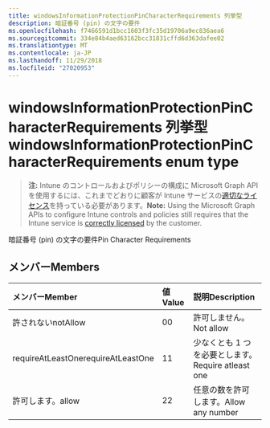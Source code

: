 ```yaml
---
title: windowsInformationProtectionPinCharacterRequirements 列挙型
description: 暗証番号 (pin) の文字の要件
ms.openlocfilehash: f7466591d1bcc1603f3fc35d19706a9ec836aea6
ms.sourcegitcommit: 334e84b4aed63162bcc31831cffd6d363dafee02
ms.translationtype: MT
ms.contentlocale: ja-JP
ms.lasthandoff: 11/29/2018
ms.locfileid: "27020953"
---
```

# <a name="windowsinformationprotectionpincharacterrequirements-enum-type"></a><span data-ttu-id="276a5-103">windowsInformationProtectionPinCharacterRequirements 列挙型</span><span class="sxs-lookup"><span data-stu-id="276a5-103">windowsInformationProtectionPinCharacterRequirements enum type</span></span>

> <span data-ttu-id="276a5-104">**注:** Intune のコントロールおよびポリシーの構成に Microsoft Graph API を使用するには、これまでどおりに顧客が Intune サービスの[適切なライセンス](https://go.microsoft.com/fwlink/?linkid=839381)を持っている必要があります。</span><span class="sxs-lookup"><span data-stu-id="276a5-104">**Note:** Using the Microsoft Graph APIs to configure Intune controls and policies still requires that the Intune service is [correctly licensed](https://go.microsoft.com/fwlink/?linkid=839381) by the customer.</span></span>

<span data-ttu-id="276a5-105">暗証番号 (pin) の文字の要件</span><span class="sxs-lookup"><span data-stu-id="276a5-105">Pin Character Requirements</span></span>
## <a name="members"></a><span data-ttu-id="276a5-106">メンバー</span><span class="sxs-lookup"><span data-stu-id="276a5-106">Members</span></span>
|<span data-ttu-id="276a5-107">メンバー</span><span class="sxs-lookup"><span data-stu-id="276a5-107">Member</span></span>|<span data-ttu-id="276a5-108">値</span><span class="sxs-lookup"><span data-stu-id="276a5-108">Value</span></span>|<span data-ttu-id="276a5-109">説明</span><span class="sxs-lookup"><span data-stu-id="276a5-109">Description</span></span>|
|:---|:---|:---|
|<span data-ttu-id="276a5-110">許されない</span><span class="sxs-lookup"><span data-stu-id="276a5-110">notAllow</span></span>|<span data-ttu-id="276a5-111">0</span><span class="sxs-lookup"><span data-stu-id="276a5-111">0</span></span>|<span data-ttu-id="276a5-112">許可しません。</span><span class="sxs-lookup"><span data-stu-id="276a5-112">Not allow</span></span>|
|<span data-ttu-id="276a5-113">requireAtLeastOne</span><span class="sxs-lookup"><span data-stu-id="276a5-113">requireAtLeastOne</span></span>|<span data-ttu-id="276a5-114">1</span><span class="sxs-lookup"><span data-stu-id="276a5-114">1</span></span>|<span data-ttu-id="276a5-115">少なくとも 1 つを必要とします。</span><span class="sxs-lookup"><span data-stu-id="276a5-115">Require atleast one</span></span>|
|<span data-ttu-id="276a5-116">許可します。</span><span class="sxs-lookup"><span data-stu-id="276a5-116">allow</span></span>|<span data-ttu-id="276a5-117">2</span><span class="sxs-lookup"><span data-stu-id="276a5-117">2</span></span>|<span data-ttu-id="276a5-118">任意の数を許可します。</span><span class="sxs-lookup"><span data-stu-id="276a5-118">Allow any number</span></span>|



